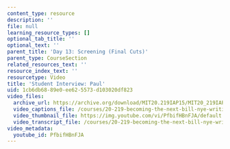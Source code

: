 ```yaml
---
content_type: resource
description: ''
file: null
learning_resource_types: []
optional_tab_title: ''
optional_text: ''
parent_title: 'Day 13: Screening (Final Cuts)'
parent_type: CourseSection
related_resources_text: ''
resource_index_text: ''
resourcetype: Video
title: 'Student Interview: Paul'
uid: 1cb6db68-89e0-ee62-5573-d103020df823
video_files:
  archive_url: https://archive.org/download/MIT20.219IAP15/MIT20_219IAP15_D13P1_300k.mp4
  video_captions_file: /courses/20-219-becoming-the-next-bill-nye-writing-and-hosting-the-educational-show-january-iap-2015/a6452932af875a8785b834e15f881ca9_PfbifHBnFJA.vtt
  video_thumbnail_file: https://img.youtube.com/vi/PfbifHBnFJA/default.jpg
  video_transcript_file: /courses/20-219-becoming-the-next-bill-nye-writing-and-hosting-the-educational-show-january-iap-2015/8f32c0b9048ca17a8e622d6b4c1628cf_PfbifHBnFJA.pdf
video_metadata:
  youtube_id: PfbifHBnFJA
---
```


